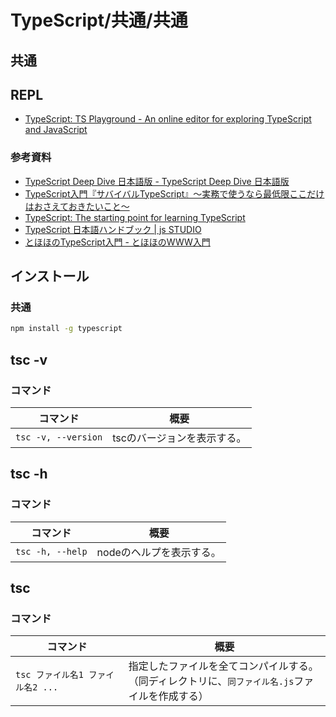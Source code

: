 # TypeScript/共通/共通

## 共通

## REPL

- [TypeScript: TS Playground - An online editor for exploring TypeScript and JavaScript](https://www.typescriptlang.org/play)

### 参考資料

- [TypeScript Deep Dive 日本語版 - TypeScript Deep Dive 日本語版](https://typescript-jp.gitbook.io/deep-dive/)
- [TypeScript入門『サバイバルTypeScript』〜実務で使うなら最低限ここだけはおさえておきたいこと〜](https://typescriptbook.jp/)
- [TypeScript: The starting point for learning TypeScript](https://www.typescriptlang.org/docs/)
- [TypeScript 日本語ハンドブック | js STUDIO](https://js.studio-kingdom.com/typescript/)
- [とほほのTypeScript入門 - とほほのWWW入門](https://www.tohoho-web.com/ex/typescript.html)

## インストール

### 共通

```bash
npm install -g typescript
```

## tsc -v

### コマンド

| コマンド            | 概要                        |
| ------------------- | --------------------------- |
| `tsc -v, --version` | tscのバージョンを表示する。 |

## tsc -h

### コマンド

| コマンド         | 概要                     |
| ---------------- | ------------------------ |
| `tsc -h, --help` | nodeのヘルプを表示する。 |

## tsc

### コマンド

| コマンド                          | 概要                                                         |
| --------------------------------- | ------------------------------------------------------------ |
| `tsc ファイル名1 ファイル名2 ...` | 指定したファイルを全てコンパイルする。<br />（同ディレクトリに、`同ファイル名.js`ファイルを作成する） |
